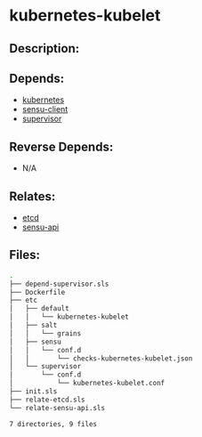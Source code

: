 # kubernetes-kubelet

## Description:



## Depends:

  -  [kubernetes](salt/kubernetes)
  -  [sensu-client](salt/sensu-client)
  -  [supervisor](salt/supervisor)

## Reverse Depends:

  -  N/A

## Relates:

  -  [etcd](salt/etcd)
  -  [sensu-api](salt/sensu-api)

## Files:

```bash
.
├── depend-supervisor.sls
├── Dockerfile
├── etc
│   ├── default
│   │   └── kubernetes-kubelet
│   ├── salt
│   │   └── grains
│   ├── sensu
│   │   └── conf.d
│   │       └── checks-kubernetes-kubelet.json
│   └── supervisor
│       └── conf.d
│           └── kubernetes-kubelet.conf
├── init.sls
├── relate-etcd.sls
└── relate-sensu-api.sls

7 directories, 9 files
```
